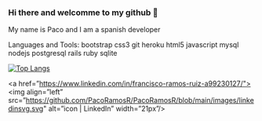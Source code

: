 ### Hi there and welcomme to my github 👋

My name is Paco and I am a spanish developer


Languages and Tools:
bootstrap css3 git heroku html5 javascript mysql nodejs postgresql rails ruby sqlite


[![Top Langs](https://github-readme-stats.vercel.app/api/top-langs/?username=PacoRamosR&layout=compact)](https://github.com/yushi1007)



<a href=”https://www.linkedin.com/in/francisco-ramos-ruiz-a99230127/"><img align=”left” src=”https://github.com/PacoRamosR/PacoRamosR/blob/main/images/linkedinsvg.svg" alt=”icon | LinkedIn” width=”21px”/></a>
